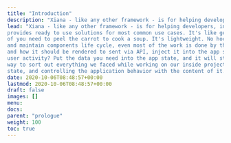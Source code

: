 ```yaml
---
title: "Introduction"
description: "Xiana - like any other framework - is for helping developers, without using any magic."
lead: "Xiana - like any other framework - is for helping developers, in this case to create web applications. It
provides ready to use solutions for most common use cases. It's like getting prepared and portioned ingredients instead
of you need to peel the carrot to cook a soup. It's lightweight. No hocus-pocus is necessary to spin up the application
and maintain components life cycle, even most of the work is done by the framework. You just define the database query,
and how it should be rendered to sent via API, inject it into the app state and the work is done. You wanna follow the
user activity? Put the data you need into the app state, and it will store it for you. The goal was having an universal
way to sort out everything we faced while working on our inside projects. We're just passing through the application
state, and controlling the application behavior with the content of it."
date: 2020-10-06T08:48:57+00:00
lastmod: 2020-10-06T08:48:57+00:00
draft: false
images: []
menu:
docs:
parent: "prologue"
weight: 100
toc: true
---
```

